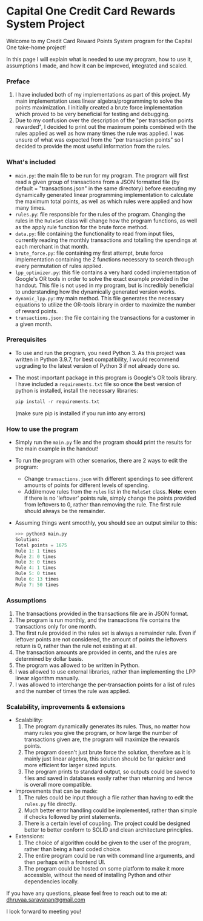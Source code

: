 # Capital One Credit Card Rewards System Project

Welcome to my Credit Card Reward Points System program for the Capital One take-home project!

In this page I will explain what is needed to use my program, how to use it, assumptions I made, and how it can be improved, integrated and scaled.

### Preface

1. I have included both of my implementations as part of this project. My main implementation uses linear algebra/programming to solve the points maximization. I initially created a brute force implementation which proved to be very beneficial for testing and debugging.
2. Due to my confusion over the description of the "per transaction points rewarded", I decided to print out the maximum points combined with the rules applied as well as how many times the rule was applied. I was unsure of what was expected from the "per transaction points" so I decided to provide the most useful information from the rules.

### What's included

- ```main.py```: the main file to be run for my program. The program will first read a given group of transactions from a JSON formatted file (by default = "transactions.json" in the same directory) before executing my dynamically generated linear programming implementation to calculate the maximum total points, as well as which rules were applied and how many times.
- ```rules.py```: file responsible for the rules of the program. Changing the rules in the ```RuleSet``` class will change how the program functions, as well as the apply rule function for the brute force method.
- ```data.py```: file containing the functionality to read from input files, currently reading the monthly transactions and totalling the spendings at each merchant in that month.
- ```brute_force.py```: file containing my first attempt, brute force implementation containing the 2 functions necessary to search through every permutation of rules applied.
- ```lpp_optimizer.py```: this file contains a very hard coded implementation of Google's OR tools in order to solve the exact example provided in the handout. This file is not used in my program, but is incredibly beneficial to understanding how the dynamically generated version works.
- ```dynamic_lpp.py```: my main method. This file generates the necessary equations to utilize the OR-tools library in order to maximize the number of reward points.
- ```transactions.json```: the file containing the transactions for a customer in a given month.

### Prerequisites

- To use and run the program, you need Python 3. As this project was written in Python 3.9.7, for best compatibility, I would recommend upgrading to the latest version of Python 3 if not already done so.

- The most important package in this program is Google's OR tools library. I have included a ```requirements.txt``` file so once the best version of python is installed, install the necessary libraries:

  ```python
  pip install -r requirements.txt 
  ```

  (make sure pip is installed if you run into any errors)

### How to use the program

- Simply run the ```main.py``` file and the program should print the results for the main example in the handout!

- To run the program with other scenarios, there are 2 ways to edit the program: 

  - Change ```transactions.json``` with different spendings to see different amounts of points for different levels of spending.
  - Add/remove rules from the ```rules``` list in the ```RuleSet``` class. **Note**: even if there is no 'leftover' points rule, simply change the points provided from leftovers to 0, rather than removing the rule. The first rule should always be the remainder.

- Assuming things went smoothly, you should see an output similar to this:

  ````python
  >>> python3 main.py
  Solution:
  Total points = 1675
  Rule 1: 1 times
  Rule 2: 0 times
  Rule 3: 0 times
  Rule 4: 1 times
  Rule 5: 0 times
  Rule 6: 13 times
  Rule 7: 50 times
  ````

  

### Assumptions

1. The transactions provided in the transactions file are in JSON format.
2. The program is run monthly, and the transactions file contains the transactions only for one month.
3. The first rule provided in the rules set is always a remainder rule. Even if leftover points are not considered, the amount of points the leftovers return is 0, rather than the rule not existing at all.
4. The transaction amounts are provided in cents, and the rules are determined by dollar basis.
5. The program was allowed to be written in Python.
6. I was allowed to use external libraries, rather than implementing the LPP linear algorithm manually.
7. I was allowed to interchange the per-transaction points for a list of rules and the number of times the rule was applied.

### Scalability, improvements & extensions

- Scalability:
  1. The program dynamically generates its rules. Thus, no matter how many rules you give the program, or how large the number of transactions given are, the program will maximize the rewards points.
  2. The program doesn't just brute force the solution, therefore as it is mainly just linear algebra, this solution should be far quicker and more efficient for larger sized inputs.
  3. The program prints to standard output, so outputs could be saved to files and saved in databases easily rather than returning and hence is overall more compatible.
- Improvements that can be made:
  1. The rules could be input through a file rather than having to edit the ```rules.py``` file directly.
  2. Much better error handling could be implemented, rather than simple if checks followed by print statements.
  2. There is a certain level of coupling. The project could be designed better to better conform to SOLID and clean architecture principles.
- Extensions:
  1. The choice of algorithm could be given to the user of the program, rather than being a hard coded choice.
  2. The entire program could be run with command line arguments, and then perhaps with a frontend UI.
  3. The program could be hosted on some platform to make it more accessible, without the need of installing Python and other dependencies locally.

If you have any questions, please feel free to reach out to me at: dhruvaa.saravanan@gmail.com

I look forward to meeting you!
